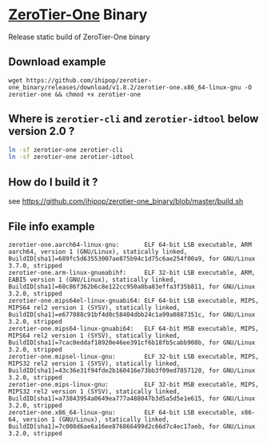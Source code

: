 # [ZeroTier-One](https://github.com/zerotier/ZeroTierOne) Binary
Release static build of ZeroTier-One binary

## Download example

`wget https://github.com/ihipop/zerotier-one_binary/releases/download/v1.8.2/zerotier-one.x86_64-linux-gnu -O zerotier-one && chmod +x zerotier-one`


## Where is `zerotier-cli` and `zerotier-idtool` below version 2.0 ?

```bash
ln -sf zerotier-one zerotier-cli
ln -sf zerotier-one zerotier-idtool
```
 ## How do I build it ?
 see https://github.com/ihipop/zerotier-one_binary/blob/master/build.sh
 
 
 ## File info example
 ```
 zerotier-one.aarch64-linux-gnu:       ELF 64-bit LSB executable, ARM aarch64, version 1 (GNU/Linux), statically linked, BuildID[sha1]=689fc5d63553007ae875b94c1d75c6ae254f00a9, for GNU/Linux 3.7.0, stripped
zerotier-one.arm-linux-gnueabihf:     ELF 32-bit LSB executable, ARM, EABI5 version 1 (GNU/Linux), statically linked, BuildID[sha1]=60c86f362b6c8e122cc950a8ba83effa3f35b811, for GNU/Linux 3.2.0, stripped
zerotier-one.mips64el-linux-gnuabi64: ELF 64-bit LSB executable, MIPS, MIPS64 rel2 version 1 (SYSV), statically linked, BuildID[sha1]=e677088c91bf4d0c58404dbb24c1a99a0887351c, for GNU/Linux 3.2.0, stripped
zerotier-one.mips64-linux-gnuabi64:   ELF 64-bit MSB executable, MIPS, MIPS64 rel2 version 1 (SYSV), statically linked, BuildID[sha1]=7cac0eddaf18920e46ee391cf6b18fb5cabb908b, for GNU/Linux 3.2.0, stripped
zerotier-one.mipsel-linux-gnu:        ELF 32-bit LSB executable, MIPS, MIPS32 rel2 version 1 (SYSV), statically linked, BuildID[sha1]=43c36e31f94fde2b160416e73bb3f09ed7857120, for GNU/Linux 3.2.0, stripped
zerotier-one.mips-linux-gnu:          ELF 32-bit MSB executable, MIPS, MIPS32 rel2 version 1 (SYSV), statically linked, BuildID[sha1]=a73843954a0649ea777a488047b3d5a5d5e1e615, for GNU/Linux 3.2.0, stripped
zerotier-one.x86_64-linux-gnu:        ELF 64-bit LSB executable, x86-64, version 1 (GNU/Linux), statically linked, BuildID[sha1]=7c008d6ae6a16ee876866499d2c66d7c4ec17aeb, for GNU/Linux 3.2.0, stripped
```

